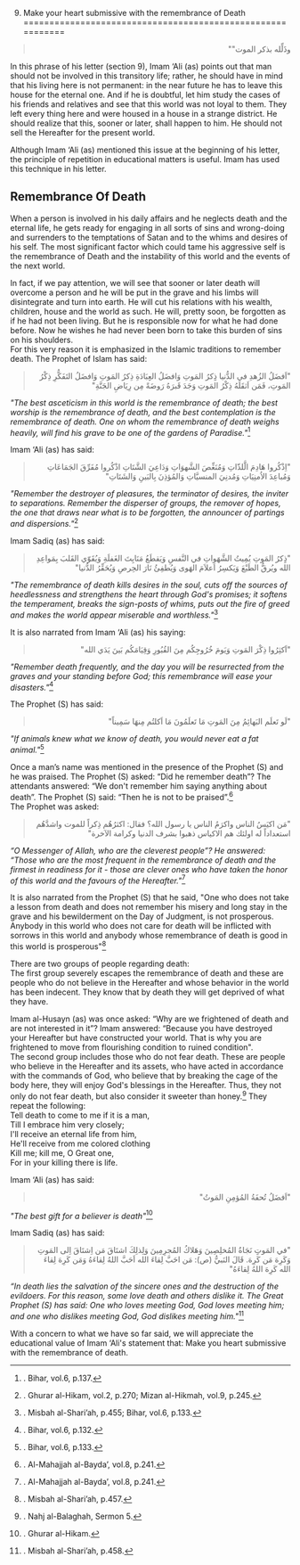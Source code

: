 9) Make your heart submissive with the remembrance of Death
===========================================================

<blockquote dir="rtl">
  <p>
وذَلِّله بذكر الموت""
  </p>
</blockquote>

In this phrase of his letter (section 9), Imam ‘Ali (as) points out that
man should not be involved in this transitory life; rather, he should
have in mind that his living here is not permanent: in the near future
he has to leave this house for the eternal one. And if he is doubtful,
let him study the cases of his friends and relatives and see that this
world was not loyal to them. They left every thing here and were housed
in a house in a strange district. He should realize that this, sooner or
later, shall happen to him. He should not sell the Hereafter for the
present world.

Although Imam ‘Ali (as) mentioned this issue at the beginning of his
letter, the principle of repetition in educational matters is useful.
Imam has used this technique in his letter.

Remembrance Of Death
--------------------

When a person is involved in his daily affairs and he neglects death and
the eternal life, he gets ready for engaging in all sorts of sins and
wrong-doing and surrenders to the temptations of Satan and to the whims
and desires of his self. The most significant factor which could tame
his aggressive self is the remembrance of Death and the instability of
this world and the events of the next world.

In fact, if we pay attention, we will see that sooner or later death
will overcome a person and he will be put in the grave and his limbs
will disintegrate and turn into earth. He will cut his relations with
his wealth, children, house and the world as such. He will, pretty soon,
be forgotten as if he had not been living. But he is responsible now for
what he had done before. Now he wishes he had never been born to take
this burden of sins on his shoulders.  
 For this very reason it is emphasized in the Islamic traditions to
remember death. The Prophet of Islam has said:

<blockquote dir="rtl">
  <p>
"اَفضَلُ الزُهدِ في الدُّنيا ذِِكرُ المَوتِ وَافضَلُ العِِبَادَةِ
ذِكرُ المَوتِ وَافضَلُ التَفَكُّرِ ذِكْرُ المَوتِ، فَمَن اَثقَلَهُ
ذِكْرُ المَوتِ وَجَدَ قَبرَهُ رَوضَةً مِن رِيَاضِ الجَنَّةِ"
  </p>
</blockquote>

*"The best asceticism in this world is the remembrance of death; the
best worship is the remembrance of death, and the best contemplation is
the remembrance of death. One on whom the remembrance of death weighs
heavily, will find his grave to be one of the gardens of Paradise."*[^1]

Imam ‘Ali (as) has said:

<blockquote dir="rtl">
  <p>
"اِذْكُروا هَادِمَ الَّلذّاتِ وَمُنَغِّصَ الشَّهوَاتِ وَدَاعِيَ
الشَّتَاتِ اذْكُروا مُفَرِّقَ الجَمَاعَاتِ وَمُباعِدَ الاُمنِيَاتِ
وَمُدنِيَ المنسيَّاتِ وَالمُؤذِنَ بِالبَينِ وَالشَتَاتِ"
  </p>
</blockquote>

*"Remember the destroyer of pleasures, the terminator of desires, the
inviter to separations. Remember the disperser of groups, the remover of
hopes, the one that draws near what is to be forgotten, the announcer of
partings and dispersions."*[^2]

Imam Sadiq (as) has said:

<blockquote dir="rtl">
  <p>
"ذِِكرُ المَوتِ يُمِيتُ الشَّهَواتِ في النَّفسِ وَيَقطَعُ مَنَابِتَ
الغَفلَةِ وَيُقَوّي القَلبَ بِمَواعِدِ الله ويُرقُّ الطَبْعَ وَيَكسِرُ
اَعلاَمَ الهَوى وَيُطفِئُ نَارَ الحِرصِ وَيُحَقِّرُ الدُّنيا"
  </p>
</blockquote>

*"The remembrance of death kills desires in the soul, cuts off the
sources of heedlessness and strengthens the heart through God's
promises; it softens the temperament, breaks the sign-posts of whims,
puts out the fire of greed and makes the world appear miserable and
worthless."*[^3]

It is also narrated from Imam ‘Ali (as) his saying:

<blockquote dir="rtl">
  <p>
"اَكثِرُوا ذِكْرَ المَوتِ وَيَومَ خُرُوجِكُم مِنَ القُبُورِ
وَقِيَامَكُم بَينَ يَدَي الله"
  </p>
</blockquote>

*"Remember death frequently, and the day you will be resurrected from
the graves and your standing before God; this remembrance will ease your
disasters."*[^4]

The Prophet (S) has said:

<blockquote dir="rtl">
  <p>
"لَو تَعلَم البَهائِمُ مِنَ المَوتِ مَا تَعلَمُونَ مَا اَكلتُم مِنهَا
سَمِيناً"
  </p>
</blockquote>

*"If animals knew what we know of death, you would never eat a fat
animal."*[^5]

Once a man’s name was mentioned in the presence of the Prophet (S) and
he was praised. The Prophet (S) asked: “Did he remember death”? The
attendants answered: “We don't remember him saying anything about
death”. The Prophet (S) said: “Then he is not to be praised”.[^6]  
 The Prophet was asked:

<blockquote dir="rtl">
  <p>
"مَن اكيَسُ الناس واكرَمُ الناس يا رسول الله؟ فقال: اكثرُهُم ذِكراً
للموت واشدَّهُم استعداداً له اولئك هم الاكياس ذهبوا بشرف الدنيا وكرامة
الآخرة"
  </p>
</blockquote>

*“O Messenger of Allah, who are the cleverest people”? He answered:
“Those who are the most frequent in the remembrance of death and the
firmest in readiness for it - those are clever ones who have taken the
honor of this world and the favours of the Hereafter."*[^7]

It is also narrated from the Prophet (S) that he said, "One who does not
take a lesson from death and does not remember his misery and long stay
in the grave and his bewilderment on the Day of Judgment, is not
prosperous. Anybody in this world who does not care for death will be
inflicted with sorrows in this world and anybody whose remembrance of
death is good in this world is prosperous"[^8]

There are two groups of people regarding death:  
 The first group severely escapes the remembrance of death and these are
people who do not believe in the Hereafter and whose behavior in the
world has been indecent. They know that by death they will get deprived
of what they have.

Imam al-Husayn (as) was once asked: “Why are we frightened of death and
are not interested in it”? Imam answered: “Because you have destroyed
your Hereafter but have constructed your world. That is why you are
frightened to move from flourishing condition to ruined condition".  
 The second group includes those who do not fear death. These are people
who believe in the Hereafter and its assets, who have acted in
accordance with the commands of God, who believe that by breaking the
cage of the body here, they will enjoy God's blessings in the Hereafter.
Thus, they not only do not fear death, but also consider it sweeter than
honey.[^9] They repeat the following:  
 Tell death to come to me if it is a man,  
 Till I embrace him very closely;  
 I'll receive an eternal life from him,  
 He'll receive from me colored clothing  
 Kill me; kill me, O Great one,  
 For in your killing there is life.

Imam ‘Ali (as) has said:

<blockquote dir="rtl">
  <p>
"اَفضَلُ تُحفَةُ المُؤمِنِ المَوتُ"
  </p>
</blockquote>

*"The best gift for a believer is death"*[^10]

Imam Sadiq (as) has said:

<blockquote dir="rtl">
  <p>
"في المَوتِِ نَجَاةُ المُخلِصِينَ وَهَلاكُ المُجرِمِينَ وَلِذلِكَ
اشتَاقَ مَن اِشتَاقَ اِلى المَوتِ وَكَرِهَ مَن كَرِهَ. قَالَ النَبيُّ
(ص): مَن احَبَّ لِقاءَ الله اَحَبَّ اللهُ لِقاءَهُ وَمَن كَرِهَ لِقاءَ
الله كَرِهَ اللهُ لِقاءَهُ"
  </p>
</blockquote>

*“In death lies the salvation of the sincere ones and the destruction of
the evildoers. For this reason, some love death and others dislike it.
The Great Prophet (S) has said: One who loves meeting God, God loves
meeting him; and one who dislikes meeting God, God dislikes meeting
him."*[^11]

With a concern to what we have so far said, we will appreciate the
educational value of Imam ‘Ali's statement that: Make you heart
submissive with the remembrance of death.

[^1]: . Bihar, vol.6, p.137.

[^2]: . Ghurar al-Hikam, vol.2, p.270; Mizan al-Hikmah, vol.9, p.245.

[^3]: . Misbah al-Shari’ah, p.455; Bihar, vol.6, p.133.

[^4]: . Bihar, vol.6, p.132.

[^5]: . Bihar, vol.6, p.133.

[^6]: . Al-Mahajjah al-Bayda’, vol.8, p.241.

[^7]: . Al-Mahajjah al-Bayda’, vol.8, p.241.

[^8]: . Misbah al-Shari’ah, p.457.

[^9]: . Nahj al-Balaghah, Sermon 5.

[^10]: . Ghurar al-Hikam.

[^11]: . Misbah al-Shari’ah, p.458.


